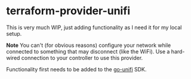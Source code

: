 # terraform-provider-unifi

This is very much WIP, just adding functionality as I need it for my local setup.

**Note** You can't (for obvious reasons) configure your network while connected to something that may disconnect (like the WiFi). Use a hard-wired connection to your controller to use this provider.

Functionality first needs to be added to the [go-unifi](https://github.com/paultyng/go-unifi) SDK.
